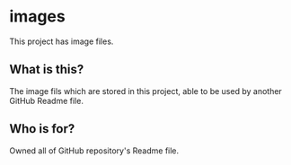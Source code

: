 # images
This project has image files.  

## What is this?
The image fils which are stored in this project, able to be used by another GitHub Readme file.  

## Who is for?
Owned all of GitHub repository's Readme file.  
